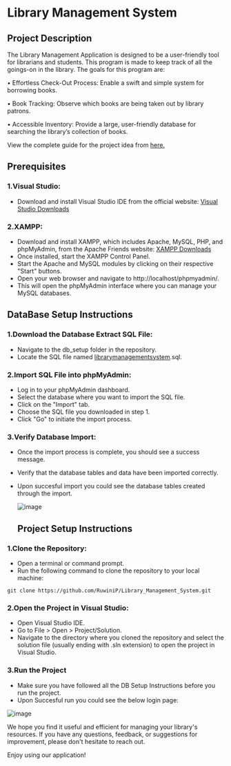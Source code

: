 # Library Management System

## Project Description

The Library Management Application is designed to be a user-friendly tool for librarians and 
students. This program is made to keep track of all the goings-on in the library. 
The goals for this program are:


• Effortless Check-Out Process: Enable a swift and simple system for borrowing books.


• Book Tracking: Observe which books are being taken out by library patrons.


• Accessible Inventory: Provide a large, user-friendly database for searching the library’s 
collection of books.

View the complete guide for the project idea from [here.](https://stuconestogacon-my.sharepoint.com/:b:/g/personal/dperera4821_conestogac_on_ca/EQx8O2_YgS5CjLhFESwYpkMB-3tT20e80QVZU1iULLZTPA?e=YUXyFQ)

## Prerequisites
### 1.Visual Studio:
* Download and install Visual Studio IDE from the official website: [Visual Studio Downloads](https://visualstudio.microsoft.com/downloads/)

### 2.XAMPP:
* Download and install XAMPP, which includes Apache, MySQL, PHP, and phpMyAdmin, from the Apache Friends website: [XAMPP Downloads](https://www.apachefriends.org/download.html)
* Once installed, start the XAMPP Control Panel.
* Start the Apache and MySQL modules by clicking on their respective "Start" buttons.
* Open your web browser and navigate to http://localhost/phpmyadmin/.
* This will open the phpMyAdmin interface where you can manage your MySQL databases.

## DataBase Setup Instructions

### 1.Download the Database Extract SQL File:
* Navigate to the db_setup folder in the repository.
* Locate the SQL file named [librarymanagementsystem](https://github.com/RuwiniP/Library_Management_System/blob/master/DBSetup/librarymanagementsystem.sql).sql.

### 2.Import SQL File into phpMyAdmin:
* Log in to your phpMyAdmin dashboard.
* Select the database where you want to import the SQL file.
* Click on the "Import" tab.
* Choose the SQL file you downloaded in step 1.
* Click "Go" to initiate the import process.

### 3.Verify Database Import:
* Once the import process is complete, you should see a success message.
* Verify that the database tables and data have been imported correctly.
* Upon succesful import you could see the database tables created through the import.

  ![image](https://github.com/RuwiniP/Library_Management_System/assets/31927767/2c83b0bc-9d29-47c1-b086-9481110942ec)

  ## Project Setup Instructions

### 1.Clone the Repository:
* Open a terminal or command prompt.
* Run the following command to clone the repository to your local machine:
~~~
git clone https://github.com/RuwiniP/Library_Management_System.git
~~~

### 2.Open the Project in Visual Studio:
* Open Visual Studio IDE.
* Go to File > Open > Project/Solution.
* Navigate to the directory where you cloned the repository and select the solution file (usually ending with .sln extension) to open the project in Visual Studio.

### 3.Run the Project
* Make sure you have followed all the DB Setup Instructions before you run the project.
* Upon Succesful run you could see the below login page:

![image](https://github.com/RuwiniP/Library_Management_System/assets/31927767/403eb746-0b39-4315-bfe2-0b0d22999e82)

We hope you find it useful and efficient for managing your library's resources. If you have any questions, feedback, or suggestions for improvement, please don't hesitate to reach out.

Enjoy using our application!
